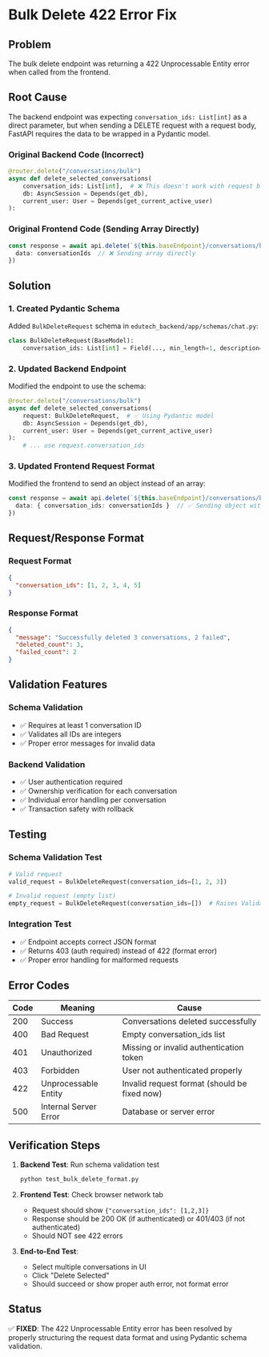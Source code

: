 # Bulk Delete 422 Error Fix

## Problem
The bulk delete endpoint was returning a 422 Unprocessable Entity error when called from the frontend.

## Root Cause
The backend endpoint was expecting `conversation_ids: List[int]` as a direct parameter, but when sending a DELETE request with a request body, FastAPI requires the data to be wrapped in a Pydantic model.

### Original Backend Code (Incorrect)
```python
@router.delete("/conversations/bulk")
async def delete_selected_conversations(
    conversation_ids: List[int],  # ❌ This doesn't work with request body
    db: AsyncSession = Depends(get_db),
    current_user: User = Depends(get_current_active_user)
):
```

### Original Frontend Code (Sending Array Directly)
```typescript
const response = await api.delete(`${this.baseEndpoint}/conversations/bulk`, {
  data: conversationIds  // ❌ Sending array directly
})
```

## Solution

### 1. Created Pydantic Schema
Added `BulkDeleteRequest` schema in `edutech_backend/app/schemas/chat.py`:
```python
class BulkDeleteRequest(BaseModel):
    conversation_ids: List[int] = Field(..., min_length=1, description="List of conversation IDs to delete")
```

### 2. Updated Backend Endpoint
Modified the endpoint to use the schema:
```python
@router.delete("/conversations/bulk")
async def delete_selected_conversations(
    request: BulkDeleteRequest,  # ✅ Using Pydantic model
    db: AsyncSession = Depends(get_db),
    current_user: User = Depends(get_current_active_user)
):
    # ... use request.conversation_ids
```

### 3. Updated Frontend Request Format
Modified the frontend to send an object instead of an array:
```typescript
const response = await api.delete(`${this.baseEndpoint}/conversations/bulk`, {
  data: { conversation_ids: conversationIds }  // ✅ Sending object with proper structure
})
```

## Request/Response Format

### Request Format
```json
{
  "conversation_ids": [1, 2, 3, 4, 5]
}
```

### Response Format
```json
{
  "message": "Successfully deleted 3 conversations, 2 failed",
  "deleted_count": 3,
  "failed_count": 2
}
```

## Validation Features

### Schema Validation
- ✅ Requires at least 1 conversation ID
- ✅ Validates all IDs are integers
- ✅ Proper error messages for invalid data

### Backend Validation
- ✅ User authentication required
- ✅ Ownership verification for each conversation
- ✅ Individual error handling per conversation
- ✅ Transaction safety with rollback

## Testing

### Schema Validation Test
```python
# Valid request
valid_request = BulkDeleteRequest(conversation_ids=[1, 2, 3])

# Invalid request (empty list)
empty_request = BulkDeleteRequest(conversation_ids=[])  # Raises ValidationError
```

### Integration Test
- ✅ Endpoint accepts correct JSON format
- ✅ Returns 403 (auth required) instead of 422 (format error)
- ✅ Proper error handling for malformed requests

## Error Codes

| Code | Meaning | Cause |
|------|---------|-------|
| 200 | Success | Conversations deleted successfully |
| 400 | Bad Request | Empty conversation_ids list |
| 401 | Unauthorized | Missing or invalid authentication token |
| 403 | Forbidden | User not authenticated properly |
| 422 | Unprocessable Entity | Invalid request format (should be fixed now) |
| 500 | Internal Server Error | Database or server error |

## Verification Steps

1. **Backend Test**: Run schema validation test
   ```bash
   python test_bulk_delete_format.py
   ```

2. **Frontend Test**: Check browser network tab
   - Request should show `{"conversation_ids": [1,2,3]}`
   - Response should be 200 OK (if authenticated) or 401/403 (if not authenticated)
   - Should NOT see 422 errors

3. **End-to-End Test**: 
   - Select multiple conversations in UI
   - Click "Delete Selected"
   - Should succeed or show proper auth error, not format error

## Status
✅ **FIXED**: The 422 Unprocessable Entity error has been resolved by properly structuring the request data format and using Pydantic schema validation. 